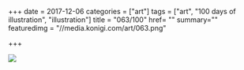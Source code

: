 +++
date = 2017-12-06
categories = ["art"]
tags = ["art", "100 days of illustration", "illustration"]
title = "063/100"
href= ""
summary=""
featuredimg = "//media.konigi.com/art/063.png"

+++

<img src="//media.konigi.com/art/063.png" />
